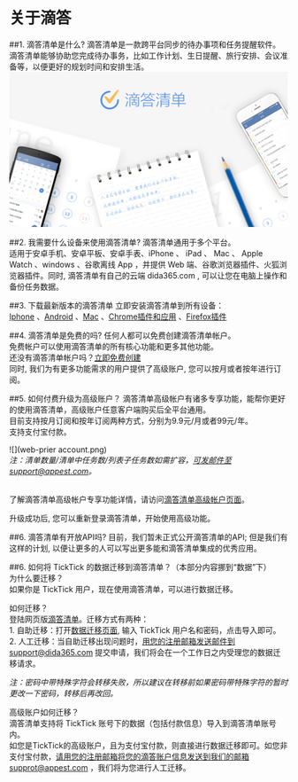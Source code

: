 # 关于滴答


##1.  滴答清单是什么?
滴答清单是一款跨平台同步的待办事项和任务提醒软件。
<br >滴答清单能够协助您完成待办事务，比如工作计划、生日提醒、旅行安排、会议准备等，以便更好的规划时间和安排生活。
![](dida.jpg)

##2.  我需要什么设备来使用滴答清单?
滴答清单通用于多个平台。
<br >适用于安卓手机、安卓平板、安卓手表、iPhone 、 iPad 、 Mac 、 Apple Watch 、windows 、谷歌离线 App ，并提供 Web 端、谷歌浏览器插件、火狐浏览器插件。同时, 滴答清单有自己的云端 dida365.com , 可以让您在电脑上操作和备份任务数据。

##3. 下载最新版本的滴答清单
立即安装滴答清单到所有设备：
<br >[Iphone](https://itunes.apple.com/cn/app/di-da-qing-dan-dai-ban-shi/id626144601?mt=8)
、[Android](https://www.dida365.com/static/getApp/download?type=apk)
、[Mac](https://www.dida365.com/static/getApp/download?type=apk)
、[Chrome插件和应用](http://www.dida365.com/about/crxDownload)
、[Firefox插件](https://addons.mozilla.org/zh-CN/firefox/addon/%E6%BB%B4%E7%AD%94%E6%B8%85%E5%8D%95/)


##4.  滴答清单是免费的吗?
任何人都可以免费创建滴答清单帐户。
<br >免费帐户可以使用滴答清单的所有核心功能和更多其他功能。
<br >还没有滴答清单帐户吗？[立即免费创建](https://dida365.com/signup)
<br >同时, 我们为有更多功能需求的用户提供了高级账户, 您可以按月或者按年进行订阅。

##5.  如何付费升级为高级账户？
滴答清单高级帐户有诸多专享功能，能帮你更好的使用滴答清单，高级账户任意客户端购买后全平台通用。
<br >目前支持按月订阅和按年订阅两种方式，分别为9.9元/月或者99元/年。
<br >支持支付宝付款。

![](web-prier account.png)
*<br >注：清单数量/清单中任务数/列表子任务数如需扩容，可发邮件至support@appest.com。*

<br >了解滴答清单高级帐户专享功能详情，请访问[滴答清单高级帐户页面](https://www.dida365.com/about/upgrade)。

升级成功后, 您可以重新登录滴答清单，开始使用高级功能。


##6.  滴答清单有开放API吗?
目前，我们暂未正式公开滴答清单的API; 但是我们有这样的计划, 以便让更多的人可以写出更多能和滴答清单集成的优秀应用。

##6.  如何将 TickTick 的数据迁移到滴答清单？（本部分内容挪到“数据”下）
<br >为什么要迁移？
<br >如果你是 TickTick 用户，现在使用滴答清单，可以进行数据迁移。

如何迁移？
<br >登陆网页版[滴答清单](http://www.dida365.com/)。迁移方式有两种：
<br>1. 自助迁移：打开[数据迁移页面](http://dida365.com/import/#ticktick), 输入 TickTick 用户名和密码，点击导入即可。
<br>2. 人工迁移：当自助迁移出现问题时，用您的注册邮箱发送邮件到support@dida365.com 提交申请，我们将会在一个工作日之内受理您的数据迁移请求。

*注：密码中带特殊字符会转移失败，所以建议在转移前如果密码带特殊字符的暂时更改一下密码，转移后再改回。*

高级账户如何迁移？
<br >滴答清单支持将 TickTick 账号下的数据（包括付款信息）导入到滴答清单账号内。
<br >如您是TickTick的高级账户，且为支付宝付款，则直接进行数据迁移即可。如您非支付宝付款，请用您的注册邮箱将您的滴答账户信息发送到我们的邮箱supprot@appest.com ，我们将为您进行人工迁移。